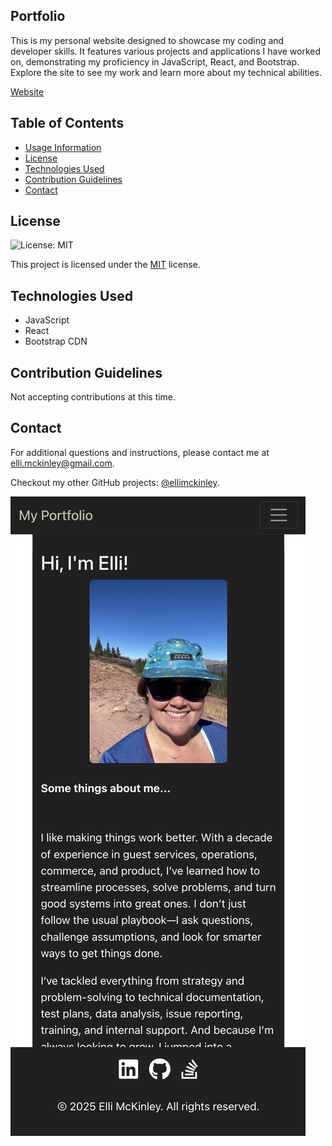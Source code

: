 ## Portfolio
This is my personal website designed to showcase my coding and developer skills. It features various projects and applications I have worked on, demonstrating my proficiency in JavaScript, React, and Bootstrap. Explore the site to see my work and learn more about my technical abilities.

[Website](https://ellimckinley.netlify.app/portfolio)


## Table of Contents
- [Usage Information](#usage-information)
- [License](#license)
- [Technologies Used](#technologies-used)
- [Contribution Guidelines](#contribution-guidelines)
- [Contact](#contact)


## License
![License: MIT](https://img.shields.io/badge/License-MIT-yellow.svg)

This project is licensed under the [MIT](https://opensource.org/licenses/MIT) license.

## Technologies Used
- JavaScript
- React
- Bootstrap CDN

## Contribution Guidelines
Not accepting contributions at this time.

## Contact
For additional questions and instructions, please contact me at [elli.mckinley@gmail.com](mailto:elli.mckinley@gmail.com).

Checkout my other GitHub projects: [@ellimckinley](https://github.com/ellimckinley).

![Screenshot](./src/assets/images/Website-screenshot.png)
